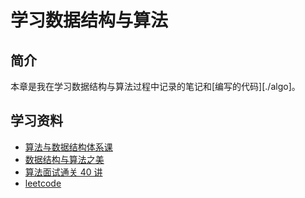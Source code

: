 # 学习数据结构与算法

## 简介

本章是我在学习数据结构与算法过程中记录的笔记和[编写的代码][./algo]。

## 学习资料

- [算法与数据结构体系课](https://class.imooc.com/sale/datastructure)
- [数据结构与算法之美](https://time.geekbang.org/column/intro/100017301)
- [算法面试通关 40 讲](https://time.geekbang.org/course/intro/100019701)
- [leetcode](https://leetcode.com/)
